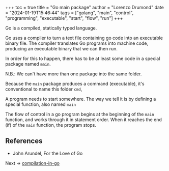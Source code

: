 +++
toc = true
title = "Go main package"
author = "Lorenzo Drumond"
date = "2024-01-19T15:46:44"
tags = ["golang",  "main",  "control",  "programming",  "executable",  "start",  "flow",  "run"]
+++


Go is a compiled, statically typed language.

Go uses a compiler to turn a text file containing go code into an executable binary file. The compiler translates Go programs into machine code, producing an executable binary that we can then run.

In order for this to happen, there has to be at least some code in a special package named `main`.

N.B.: We can't have more than one package into the same folder.

Because the `main` package produces a command (executable), it's conventional to name this folder `cmd`,

A program needs to start somewhere. The way we tell it is by defining a special function, also named `main`

The flow of control in a go program begins at the beginning of the `main` function, and works through it in statement order. When it reaches the end (if) of the `main` function, the program stops.

## References
- John Arundel, For the Love of Go

Next -> [compilation-in-go](/wiki/compilation-in-go/)
